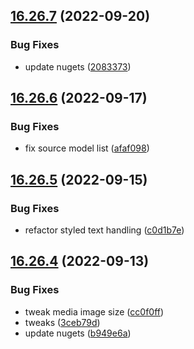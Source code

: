 ## [16.26.7](https://github.com/phandcock/GrampsView/compare/v16.26.6...v16.26.7) (2022-09-20)


### Bug Fixes

* update nugets ([2083373](https://github.com/phandcock/GrampsView/commit/2083373b91232bc1fe3c92db3e56a8afddaf0b50))



## [16.26.6](https://github.com/phandcock/GrampsView/compare/v16.26.5...v16.26.6) (2022-09-17)


### Bug Fixes

* fix source model list ([afaf098](https://github.com/phandcock/GrampsView/commit/afaf09812f2e5182deab1a859a3cd3fc7a37d65d))



## [16.26.5](https://github.com/phandcock/GrampsView/compare/v16.26.4...v16.26.5) (2022-09-15)


### Bug Fixes

* refactor styled text handling ([c0d1b7e](https://github.com/phandcock/GrampsView/commit/c0d1b7ed55dbaad0889622f18e5c107315c7a025))



## [16.26.4](https://github.com/phandcock/GrampsView/compare/v16.26.3...v16.26.4) (2022-09-13)


### Bug Fixes

* tweak media image size ([cc0f0ff](https://github.com/phandcock/GrampsView/commit/cc0f0ff7af2975b46a77a8920c214e214873f6c7))
* tweaks ([3ceb79d](https://github.com/phandcock/GrampsView/commit/3ceb79d6e87ecfd42f91155f3cbe1b88fbb3a8ab))
* update nugets ([b949e6a](https://github.com/phandcock/GrampsView/commit/b949e6a9099cba20c9c9b73bc63eef136eee4ddf))



